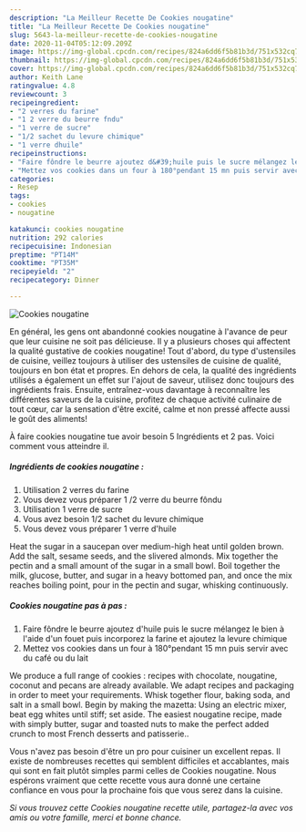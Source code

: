 ```yaml
---
description: "La Meilleur Recette De Cookies nougatine"
title: "La Meilleur Recette De Cookies nougatine"
slug: 5643-la-meilleur-recette-de-cookies-nougatine
date: 2020-11-04T05:12:09.209Z
image: https://img-global.cpcdn.com/recipes/824a6dd6f5b81b3d/751x532cq70/cookies-nougatine-photo-principale-de-la-recette.jpg
thumbnail: https://img-global.cpcdn.com/recipes/824a6dd6f5b81b3d/751x532cq70/cookies-nougatine-photo-principale-de-la-recette.jpg
cover: https://img-global.cpcdn.com/recipes/824a6dd6f5b81b3d/751x532cq70/cookies-nougatine-photo-principale-de-la-recette.jpg
author: Keith Lane
ratingvalue: 4.8
reviewcount: 3
recipeingredient:
- "2 verres du farine"
- "1 2 verre du beurre fndu"
- "1 verre de sucre"
- "1/2 sachet du levure chimique"
- "1 verre dhuile"
recipeinstructions:
- "Faire fôndre le beurre ajoutez d&#39;huile puis le sucre mélangez le bien à l&#39;aide d&#39;un fouet puis incorporez la farine et ajoutez la levure chimique"
- "Mettez vos cookies dans un four à 180°pendant 15 mn puis servir avec du café ou du lait"
categories:
- Resep
tags:
- cookies
- nougatine

katakunci: cookies nougatine 
nutrition: 292 calories
recipecuisine: Indonesian
preptime: "PT14M"
cooktime: "PT35M"
recipeyield: "2"
recipecategory: Dinner

---
```



![Cookies nougatine](https://img-global.cpcdn.com/recipes/824a6dd6f5b81b3d/751x532cq70/cookies-nougatine-photo-principale-de-la-recette.jpg)

En général, les gens ont abandonné cookies nougatine à l'avance de peur que leur cuisine ne soit pas délicieuse. Il y a plusieurs choses qui affectent la qualité gustative de cookies nougatine! Tout d'abord, du type d'ustensiles de cuisine, veillez toujours à utiliser des ustensiles de cuisine de qualité, toujours en bon état et propres. En dehors de cela, la qualité des ingrédients utilisés a également un effet sur l'ajout de saveur, utilisez donc toujours des ingrédients frais. Ensuite, entraînez-vous davantage à reconnaître les différentes saveurs de la cuisine, profitez de chaque activité culinaire de tout cœur, car la sensation d'être excité, calme et non pressé affecte aussi le goût des aliments!

<!--inarticleads1-->

À faire cookies nougatine tue avoir besoin 5 Ingrédients et 2 pas. Voici comment vous atteindre il.

##### Ingrédients de cookies nougatine :

1. Utilisation 2 verres du farine
1. Vous devez vous préparer 1 /2 verre du beurre fôndu
1. Utilisation 1 verre de sucre
1. Vous avez besoin 1/2 sachet du levure chimique
1. Vous devez vous préparer 1 verre d&#39;huile


Heat the sugar in a saucepan over medium-high heat until golden brown. Add the salt, sesame seeds, and the slivered almonds. Mix together the pectin and a small amount of the sugar in a small bowl. Boil together the milk, glucose, butter, and sugar in a heavy bottomed pan, and once the mix reaches boiling point, pour in the pectin and sugar, whisking continuously. 

<!--inarticleads2-->

##### Cookies nougatine pas à pas :

1. Faire fôndre le beurre ajoutez d&#39;huile puis le sucre mélangez le bien à l&#39;aide d&#39;un fouet puis incorporez la farine et ajoutez la levure chimique
1. Mettez vos cookies dans un four à 180°pendant 15 mn puis servir avec du café ou du lait


We produce a full range of cookies : recipes with chocolate, nougatine, coconut and pecans are already available. We adapt recipes and packaging in order to meet your requirements. Whisk together flour, baking soda, and salt in a small bowl. Begin by making the mazetta: Using an electric mixer, beat egg whites until stiff; set aside. The easiest nougatine recipe, made with simply butter, sugar and toasted nuts to make the perfect added crunch to most French desserts and patisserie.. 

<!--inarticleads1-->

<p>
Vous n'avez pas besoin d'être un pro pour cuisiner un excellent repas. Il existe de nombreuses recettes qui semblent difficiles et accablantes, mais qui sont en fait plutôt simples parmi celles de Cookies nougatine. Nous espérons vraiment que cette recette vous aura donné une certaine confiance en vous pour la prochaine fois que vous serez dans la cuisine.
</p>

<p>
<i>Si vous trouvez cette Cookies nougatine recette utile, partagez-la avec vos amis ou votre famille, merci et bonne chance.</i>
</p>
